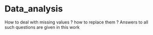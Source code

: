 # Data_analysis
How to deal with missing values ? how to replace them ? Answers to all such questions are given in this work
